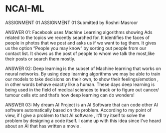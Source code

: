 # NCAI-ML
ASSIGNMENT 01
                      ASSIGNMENT 01
                 Submitted by Roshni Masroor   

ANSWER 01:
Facebook  uses  Machine Learning  algorithms showing  Ads  related to the topics we recently searched for. It identifies the faces of people in photos that  we  post  and  asks  us if  we want to tag them. It gives us the option “People  you may know”  by sorting  out people from  our contact list. It shows us the post of people  to whom we talk the most,like their posts or search them mostly.

ANSWER 02:
Deep learning is the  subset of  Machine learning that works on neural networks. By using deep learning algorithms we may be able  to train our models to take decisions on their own, to show their feelings/emotion , in other words behave exactly like a human. These days  deep learning  is being used in the field of medical sciences to track or to figure out cancer/ tumour cells etc and that’s how deep learning can do wonders!

ANSWER 03:
My dream AI Project is an AI Software that can code  other AI software automatically based on the problem. According to my point of  view, if  I give a problem to that AI software , it’ll  try itself  to solve the problem by designing a code itself. I came up with this idea since I’ve  heard about an AI that has written a movie .
